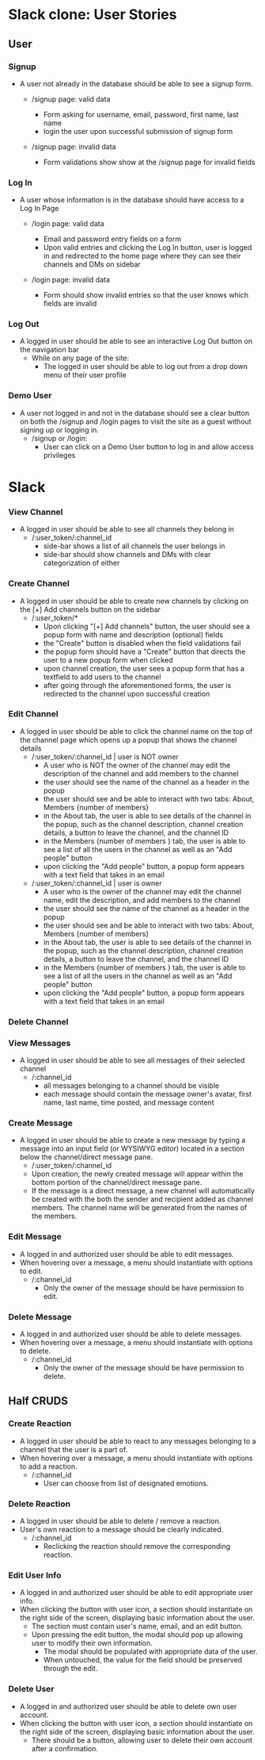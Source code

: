 # Slack clone: User Stories

## User

### Signup
* A user not already in the database should be able to see a signup form.
    * /signup page: valid data
        * Form asking for username, email, password, first name, last name
        * login the user upon successful submission of signup form

    * /signup page: invalid data
        * Form validations show show at the /signup page for invalid fields

### Log In
* A user whose information is in the database should have access to a Log In Page
    * /login page: valid data
        * Email and password entry fields on a form
        * Upon valid entries and clicking the Log In button, user is logged in and redirected to the home page where they can see their channels and DMs on sidebar

    * /login page: invalid data
        * Form should show invalid entries so that the user knows which fields are invalid

### Log Out
* A logged in user should be able to see an interactive Log Out button on the navigation bar
    * While on any page of the site:
        * The logged in user should be able to log out from a drop down menu of their user profile

### Demo User
* A user not logged in and not in the database should see a clear button on both the /signup and /login pages to visit the site as a guest without signing up or logging in.
    * /signup or /login:
        * User can click on a Demo User button to log in and allow access privileges


# Slack

### View Channel
* A logged in user should be able to see all channels they belong in
    * /:user_token/:channel_id
        * side-bar shows a list of all channels the user belongs in
        * side-bar should show channels and DMs with clear categorization of either

### Create Channel
* A logged in user should be able to create new channels by clicking on the [+] Add channels button on the sidebar
    * /:user_token/*
        * Upon clicking "[+] Add channels" button, the user should see a popup form with name and description (optional) fields
        * the "Create" button is disabled when the field validations fail
        * the popup form should have a "Create" button that directs the user to a new popup form when clicked
        * upon channel creation, the user sees a popup form that has a textfield to add users to the channel
        * after going through the aforementioned forms, the user is redirected to the channel upon successful creation

### Edit Channel
* A logged in user should be able to click the channel name on the top of the channel page which opens up a popup that shows the channel details
    * /:user_token/:channel_id | user is NOT owner
        * A user who is NOT the owner of the channel may edit the description of the channel and add members to the channel
        * the user should see the name of the channel as a header in the popup
        * the user should see and be able to interact with two tabs: About, Members {number of members}
        * in the About tab, the user is able to see details of the channel in the popup, such as the channel description, channel creation details, a button to leave the channel, and the channel ID
        * in the Members {number of members } tab, the user is able to see a list of all the users in the channel as well as an "Add people" button
        * upon clicking the "Add people" button, a popup form appears with a text field that takes in an email
    * /:user_token/:channel_id | user is owner
        * A user who is the owner of the channel may edit the channel name, edit the description, and add members to the channel
        * the user should see the name of the channel as a header in the popup
        * the user should see and be able to interact with two tabs: About, Members {number of members}
        * in the About tab, the user is able to see details of the channel in the popup, such as the channel description, channel creation details, a button to leave the channel, and the channel ID
        * in the Members {number of members } tab, the user is able to see a list of all the users in the channel as well as an "Add people" button
        * upon clicking the "Add people" button, a popup form appears with a text field that takes in an email
        

### Delete Channel

### View Messages
* A logged in user should be able to see all messages of their selected channel
    * /:channel_id
        * all messages belonging to a channel should be visible
        * each message should contain the message owner's avatar, first name, last name, time posted, and message content

### Create Message
* A logged in user should be able to create a new message by typing a message into an input field (or WYSIWYG editor) located in a section below the channel/direct message pane.
    * /:user_token/:channel_id
    * Upon creation, the newly created message will appear within the bottom portion of the channel/direct message pane.
    * If the message is a direct message, a new channel will automatically be created with the both the 
    sender and recipient added as channel members.  The channel name will be generated from the names of the members.
    
### Edit Message
* A logged in and authorized user should be able to edit messages.
* When hovering over a message, a menu should instantiate with options to edit.
    * /:channel_id
        * Only the owner of the message should be have permission to edit.

### Delete Message
* A logged in and authorized user should be able to delete messages.
* When hovering over a message, a menu should instantiate with options to delete.
    * /:channel_id
        * Only the owner of the message should be have permission to delete.
        
## Half CRUDS

### Create Reaction
* A logged in user should be able to react to any messages belonging to a channel that the user is a part of.
* When hovering over a message, a menu should instantiate with options to add a reaction.
    * /:channel_id
        * User can choose from list of designated emotions.

### Delete Reaction
* A logged in user should be able to delete / remove a reaction.
* User's own reaction to a message should be clearly indicated. 
    * /:channel_id
        * Reclicking the reaction should remove the corresponding reaction.

### Edit User Info
* A logged in and authorized user should be able to edit appropriate user info.
* When clicking the button with user icon, a section should instantiate on the right side of the screen, displaying basic information about the user.
    * The section must contain user's name, email, and an edit button.
    * Upon pressing the edit button, the modal should pop up allowing user to modify their own information.
        * The modal should be populated with appropriate data of the user.
        * When untouched, the value for the field should be preserved through the edit.

### Delete User
* A logged in and authorized user should be able to delete own user account.
* When clicking the button with user icon, a section should instantiate on the right side of the screen, displaying basic information about the user.
    * There should be a button, allowing user to delete their own account after a confirmation.
